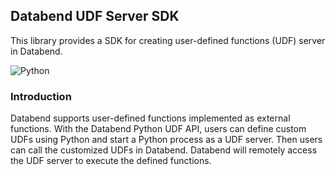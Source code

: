 ## Databend UDF Server SDK
This library provides a SDK for creating user-defined functions (UDF) server in Databend.

![Python](https://img.shields.io/pypi/v/databend-udf)

### Introduction
Databend supports user-defined functions implemented as external functions. With the Databend Python UDF API, users can define custom UDFs using Python and start a Python process as a UDF server. Then users can call the customized UDFs in Databend. Databend will remotely access the UDF server to execute the defined functions.
